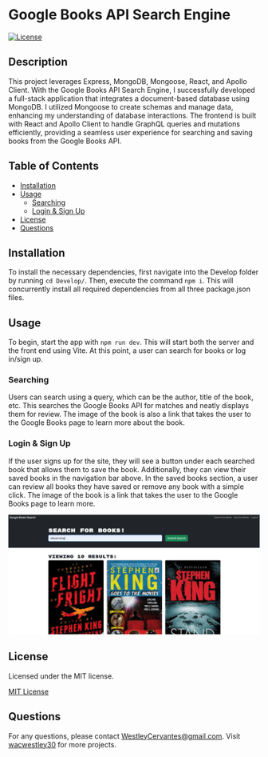 # Google Books API Search Engine

[![License](https://img.shields.io/badge/License-MIT-green.svg)](https://opensource.org/licenses/MIT)

## Description

This project leverages Express, MongoDB, Mongoose, React, and Apollo Client. With the Google Books API Search Engine, I successfully developed a full-stack application that integrates a document-based database using MongoDB. I utilized Mongoose to create schemas and manage data, enhancing my understanding of database interactions. The frontend is built with React and Apollo Client to handle GraphQL queries and mutations efficiently, providing a seamless user experience for searching and saving books from the Google Books API.

## Table of Contents

- [Installation](#installation)
- [Usage](#usage)
    - [Searching](#searching)
    - [Login & Sign Up](#login--sign-up)
- [License](#license)
- [Questions](#questions)

## Installation

To install the necessary dependencies, first navigate into the Develop folder by running `cd Develop/`. Then, execute the command `npm i`. This will concurrently install all required dependencies from all three package.json files.

## Usage

To begin, start the app with `npm run dev`. This will start both the server and the front end using Vite. At this point, a user can search for books or log in/sign up. 

### Searching

Users can search using a query, which can be the author, title of the book, etc. This searches the Google Books API for matches and neatly displays them for review. The image of the book is also a link that takes the user to the Google Books page to learn more about the book.

### Login & Sign Up

If the user signs up for the site, they will see a button under each searched book that allows them to save the book. Additionally, they can view their saved books in the navigation bar above. In the saved books section, a user can review all books they have saved or remove any book with a simple click. The image of the book is a link that takes the user to the Google Books page to learn more.

![Screenshot of project displaying results for "steven king"](assets/image/google-books-api-search-engine.png)

## License

Licensed under the MIT license.

[MIT License](https://opensource.org/licenses/MIT)

## Questions

For any questions, please contact WestleyCervantes@gmail.com. Visit [wacwestley30](https://github.com/wacwestley30) for more projects.
